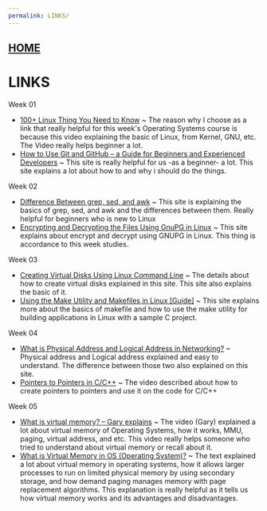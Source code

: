 ```yaml
---
permalink: LINKS/
---
```


## [HOME](../)

# LINKS

Week 01
- [100+ Linux Thing You Need to Know](https://www.youtube.com/watch?v=LKCVKw9CzFo)
  ~ The reason why I choose as a link that really helpful for this week's Operating Systems course is because this video explaining the basic of Linux, from Kernel, GNU, etc. The Video really helps beginner a lot.
- [How to Use Git and GitHub – a Guide for Beginners and Experienced Developers](https://www.freecodecamp.org/news/guide-to-git-github-for-beginners-and-experienced-devs/)
  ~ This site is really helpful for us -as a beginner- a lot. This site explains a lot about how to and why i should do the things. 

Week 02
- [Difference Between grep, sed, and awk](https://www.baeldung.com/linux/grep-sed-awk-differences)
  ~ This site is explaining the basics of grep, sed, and awk and the differences between them. Really helpful for beginners who is new to Linux
- [Encrypting and Decrypting the Files Using GnuPG in Linux](https://www.geeksforgeeks.org/encrypting-and-decrypting-the-files-using-gnupg-in-linux/)
  ~ This site explains about encrypt and decrypt using GNUPG in Linux. This thing is accordance to this week studies.

Week 03
- [Creating Virtual Disks Using Linux Command Line](https://www.linuxandubuntu.com/home/creating-virtual-disks-using-linux-command-line/)
  ~ The details about how to create virtual disks explained in this site. This site also explains the basic of it.
- [Using the Make Utility and Makefiles in Linux [Guide]](https://linuxhandbook.com/using-make/)
  ~ This site explains more about the basics of makefile and how to use the make utility for building applications in Linux with a sample C project.

Week 04
- [What is Physical Address and Logical Address in Networking?](https://www.geeksforgeeks.org/what-is-physical-address-and-logical-address-in-networking/)
  ~ Physical address and Logical address explained and easy to understand. The difference between those two also explained on this site.
- [Pointers to Pointers in C/C++](https://youtu.be/d3kd5KbGB48?si=8BwtmudEvzzxsEpr)
  ~ The video described about how to create pointers to pointers and use it on the code for C/C++

Week 05
- [What is virtual memory? – Gary explains](https://youtu.be/2quKyPnUShQ?si=isDxT5F2imUkBQbT)
  ~ The video (Gary) explained a lot about virtual memory of Operating Systems, how it works, MMU, paging, virtual address, and etc. This video really helps someone who tried to understand about virtual memory or recall about it.
- [What is Virtual Memory in OS (Operating System)?](https://www.javatpoint.com/os-virtual-memory#:~:text=What%20is%20Virtual%20Memory%20in%20OS%20(Operating%20System)?%20Virtual%20Memory)
  ~ The text explained a lot about virtual memory in operating systems, how it allows larger processes to run on limited physical memory by using secondary storage, and how demand paging manages memory with page replacement algorithms. This explanation is really helpful as it tells us how virtual memory works and its advantages and disadvantages.
